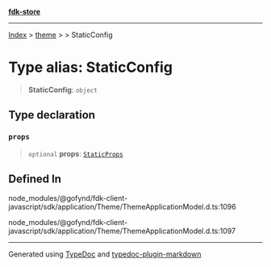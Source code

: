 [**fdk-store**](../../../README.md)
***

[Index](../../../API.md) > [theme](../../README.md) > [<internal>](../README.md) > StaticConfig

# Type alias: StaticConfig

> **StaticConfig**: `object`

## Type declaration

### `props`

> `optional` **props**: [`StaticProps`](type-alias.StaticProps.md)

## Defined In

node\_modules/@gofynd/fdk-client-javascript/sdk/application/Theme/ThemeApplicationModel.d.ts:1096

node\_modules/@gofynd/fdk-client-javascript/sdk/application/Theme/ThemeApplicationModel.d.ts:1097

***
Generated using [TypeDoc](https://typedoc.org/) and [typedoc-plugin-markdown](https://www.npmjs.com/package/typedoc-plugin-markdown)
